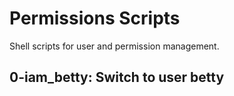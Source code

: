 # Permissions Scripts
Shell scripts for user and permission management.
## 0-iam_betty: Switch to user betty
